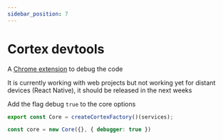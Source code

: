 ```yaml
---
sidebar_position: 7
---
```


# Cortex devtools

A [Chrome extension](https://chrome.google.com/webstore/detail/cortex-devtools/fpiekoekdbcomggnffgallmgbcmllhgh) to debug the code

It is currently working with web projects but not working yet for distant devices (React Native), it should be released in the next weeks

Add the flag debug `true` to the core options

```ts
export const Core = createCortexFactory()(services);

const core = new Core({}, { debugger: true })
```
